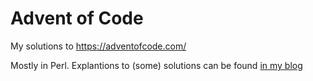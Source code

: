 # Advent of Code

My solutions to https://adventofcode.com/

Mostly in Perl. Explantions to (some) solutions can be found [in my blog](https://domm.plix.at/tags/AdventOfCode.html)
